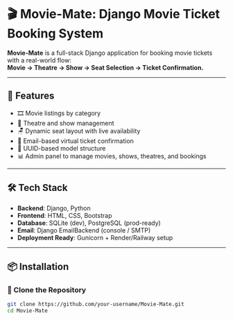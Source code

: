 # 🎬 Movie-Mate: Django Movie Ticket Booking System

**Movie-Mate** is a full-stack Django application for booking movie tickets with a real-world flow:  
**Movie → Theatre → Show → Seat Selection → Ticket Confirmation.**

---

## 🚀 Features

- 🎞️ Movie listings by category
- 🏢 Theatre and show management
- 🪑 Dynamic seat layout with live availability
- 📩 Email-based virtual ticket confirmation
- 🔐 UUID-based model structure
- 📊 Admin panel to manage movies, shows, theatres, and bookings

---

## 🛠️ Tech Stack

- **Backend**: Django, Python
- **Frontend**: HTML, CSS, Bootstrap
- **Database**: SQLite (dev), PostgreSQL (prod-ready)
- **Email**: Django EmailBackend (console / SMTP)
- **Deployment Ready**: Gunicorn + Render/Railway setup

---

## 📦 Installation

### 🔧 Clone the Repository

```bash
git clone https://github.com/your-username/Movie-Mate.git
cd Movie-Mate
